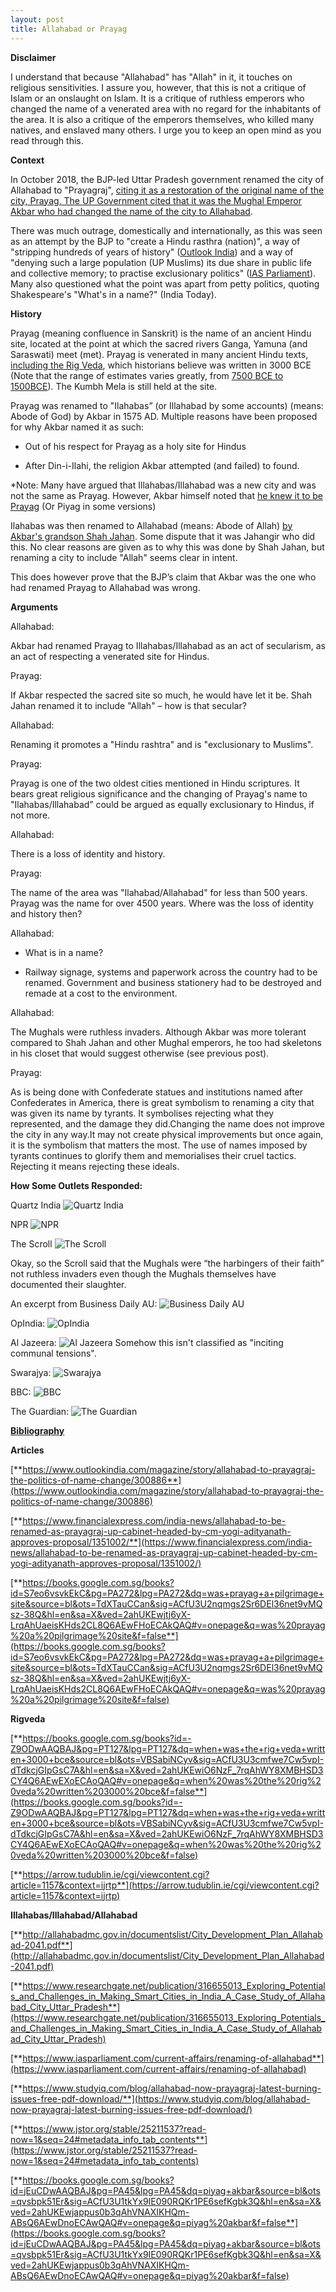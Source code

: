```yaml
---
layout: post
title: Allahabad or Prayag
---
```


**Disclaimer**

  

I understand that because "Allahabad" has "Allah" in it, it touches on religious sensitivities. I assure you, however, that this is not a critique of Islam or an onslaught on Islam. It is a critique of ruthless emperors who changed the name of a venerated area with no regard for the inhabitants of the area. It is also a critique of the emperors themselves, who killed many natives, and enslaved many others. I urge you to keep an open mind as you read through this.

**Context**

  

In October 2018, the BJP-led Uttar Pradesh government renamed the city of Allahabad to "Prayagraj", [citing it as a restoration of the original name of the city, Prayag. The UP Government cited that it was the Mughal Emperor Akbar who had changed the name of the city to Allahabad](https://www.financialexpress.com/india-news/allahabad-to-be-renamed-as-prayagraj-up-cabinet-headed-by-cm-yogi-adityanath-approves-proposal/1351002/).

  

There was much outrage, domestically and internationally, as this was seen as an attempt by the BJP to "create a Hindu rasthra (nation)", a way of "stripping hundreds of years of history" ([Outlook India](https://www.outlookindia.com/magazine/story/allahabad-to-prayagraj-the-politics-of-name-change/300886)) and a way of "denying such a large population (UP Muslims) its due share in public life and collective memory; to practise exclusionary politics" ([IAS Parliament](https://www.iasparliament.com/current-affairs/renaming-of-allahabad)). Many also questioned what the point was apart from petty politics, quoting Shakespeare's "What's in a name?" (India Today).

**History**

  

Prayag (meaning confluence in Sanskrit) is the name of an ancient Hindu site, located at the point at which the sacred rivers Ganga, Yamuna (and Saraswati) meet (met). Prayag is venerated in many ancient Hindu texts, [including the Rig Veda](https://arrow.tudublin.ie/cgi/viewcontent.cgi?article=1157&context=ijrtp), which historians believe was written in 3000 BCE (Note that the range of estimates varies greatly, from [7500 BCE to 1500BCE](https://books.google.com.sg/books?id=-Z9ODwAAQBAJ&pg=PT127&lpg=PT127&dq=when+was+the+rig+veda+written+3000+bce&source=bl&ots=VBSabiNCyv&sig=ACfU3U3cmfwe7Cw5vpI-dTdkcjGIpGsC7A&hl=en&sa=X&ved=2ahUKEwiO6NzF_7rqAhWY8XMBHSD3CY4Q6AEwEXoECAoQAQ#v=onepage&q=when%20was%20the%20rig%20veda%20written%203000%20bce&f=false)). The Kumbh Mela is still held at the site.

  

Prayag was renamed to "Ilahabas” (or Illahabad by some accounts) (means: Abode of God) by Akbar in 1575 AD. Multiple reasons have been proposed for why Akbar named it as such:

-   Out of his respect for Prayag as a holy site for Hindus
    
-   After Din-i-Ilahi, the religion Akbar attempted (and failed) to found.
    

  

*Note: Many have argued that Illahabas/Illahabad was a new city and was not the same as Prayag. However, Akbar himself noted that [he knew it to be Prayag](https://books.google.com.sg/books?id=jEuCDwAAQBAJ&pg=PA45&lpg=PA45&dq=piyag+akbar&source=bl&ots=qvsbpk51Er&sig=ACfU3U1tkYx9IE090RQKr1PE6sefKgbk3Q&hl=en&sa=X&ved=2ahUKEwjappus0b3qAhVNAXIKHQm-ABsQ6AEwDnoECAwQAQ#v=onepage&q=piyag%20akbar&f=false) (Or Piyag in some versions)

Ilahabas was then renamed to Allahabad (means: Abode of Allah) [by Akbar's grandson Shah Jahan](https://books.google.com.sg/books?id=jEuCDwAAQBAJ&pg=PA45&lpg=PA45&dq=piyag+akbar&source=bl&ots=qvsbpk51Er&sig=ACfU3U1tkYx9IE090RQKr1PE6sefKgbk3Q&hl=en&sa=X&ved=2ahUKEwjappus0b3qAhVNAXIKHQm-ABsQ6AEwDnoECAwQAQ#v=onepage&q=piyag%20akbar&f=false). Some dispute that it was Jahangir who did this. No clear reasons are given as to why this was done by Shah Jahan, but renaming a city to include "Allah" seems clear in intent.

  

This does however prove that the BJP’s claim that Akbar was the one who had renamed Prayag to Allahabad was wrong.

**Arguments**

  

Allahabad:

Akbar had renamed Prayag to Illahabas/Illahabad as an act of secularism, as an act of respecting a venerated site for Hindus.

  

Prayag:

If Akbar respected the sacred site so much, he would have let it be.  Shah Jahan renamed it to include "Allah" – how is that secular?

  

Allahabad:

Renaming it promotes a "Hindu rashtra" and is "exclusionary to Muslims".

  

Prayag:

Prayag is one of the two oldest cities mentioned in Hindu scriptures. It bears great religious significance and the changing of Prayag's name to "Ilahabas/Illahabad” could be argued as equally exclusionary to Hindus, if not more.

  

Allahabad:

There is a loss of identity and history.

  

Prayag:

The name of the area was "Ilahabad/Allahabad" for less than 500 years. Prayag was the name for over 4500 years. Where was the loss of identity and history then?

  

Allahabad:

-   What is in a name?
    
-   Railway signage, systems and paperwork across the country had to be renamed. Government and business stationery had to be destroyed and remade at a cost to the environment.
    

Allahabad:

  

The Mughals were ruthless invaders. Although Akbar was more tolerant compared to Shah Jahan and other Mughal emperors, he too had skeletons in his closet that would suggest otherwise (see previous post).

Prayag:

As is being done with Confederate statues and institutions named after Confederates in America, there is great symbolism to renaming a city that was given its name by tyrants. It symbolises rejecting what they represented, and the damage they did.Changing the name does not improve the city in any way.It may not create physical improvements but once again, it is the symbolism that matters the most. The use of names imposed by tyrants continues to glorify them and memorialises their cruel tactics. Rejecting it means rejecting these ideals.

**How Some Outlets Responded:**

Quartz India
![Quartz India](https://raw.githubusercontent.com/ridhirebuts/ridhirebuts.github.io/master/images/Quartz%20India.png)

NPR
![NPR](https://raw.githubusercontent.com/ridhirebuts/ridhirebuts.github.io/master/images/NPR.png)

The Scroll
![The Scroll](https://raw.githubusercontent.com/ridhirebuts/ridhirebuts.github.io/master/images/The%20Scroll.png)

Okay, so the Scroll said that the Mughals were “the harbingers of their faith” not ruthless invaders even though the Mughals themselves have documented their slaughter. 

An excerpt from Business Daily AU:
![Business Daily AU](https://raw.githubusercontent.com/ridhirebuts/ridhirebuts.github.io/master/images/Business%20Daily%20AU.png)

OpIndia:
![OpIndia](https://raw.githubusercontent.com/ridhirebuts/ridhirebuts.github.io/master/images/OpIndia.png)

Al Jazeera:
![Al Jazeera](https://github.com/ridhirebuts/ridhirebuts.github.io/raw/master/images/Al%20Jazeera.png)
Somehow this isn't classified as "inciting communal tensions".

Swarajya:
![Swarajya](https://raw.githubusercontent.com/ridhirebuts/ridhirebuts.github.io/master/images/Swarajya.png)

BBC:
![BBC](https://raw.githubusercontent.com/ridhirebuts/ridhirebuts.github.io/master/images/BBC.png)

The Guardian:
![The Guardian](https://raw.githubusercontent.com/ridhirebuts/ridhirebuts.github.io/master/images/The%20Guardian.png)

<ins>**Bibliography**</ins>

  

**Articles**

[**https://www.outlookindia.com/magazine/story/allahabad-to-prayagraj-the-politics-of-name-change/300886**](https://www.outlookindia.com/magazine/story/allahabad-to-prayagraj-the-politics-of-name-change/300886)

[**https://www.financialexpress.com/india-news/allahabad-to-be-renamed-as-prayagraj-up-cabinet-headed-by-cm-yogi-adityanath-approves-proposal/1351002/**](https://www.financialexpress.com/india-news/allahabad-to-be-renamed-as-prayagraj-up-cabinet-headed-by-cm-yogi-adityanath-approves-proposal/1351002/)

[**https://books.google.com.sg/books?id=S7eo6vsvkEkC&pg=PA272&lpg=PA272&dq=was+prayag+a+pilgrimage+site&source=bl&ots=TdXTauCCan&sig=ACfU3U2nqmgs2Sr6DEl36net9vMQsz-38Q&hl=en&sa=X&ved=2ahUKEwjtj6yX-LrqAhUaeisKHds2CL8Q6AEwFHoECAkQAQ#v=onepage&q=was%20prayag%20a%20pilgrimage%20site&f=false**](https://books.google.com.sg/books?id=S7eo6vsvkEkC&pg=PA272&lpg=PA272&dq=was+prayag+a+pilgrimage+site&source=bl&ots=TdXTauCCan&sig=ACfU3U2nqmgs2Sr6DEl36net9vMQsz-38Q&hl=en&sa=X&ved=2ahUKEwjtj6yX-LrqAhUaeisKHds2CL8Q6AEwFHoECAkQAQ#v=onepage&q=was%20prayag%20a%20pilgrimage%20site&f=false)

  

**Rigveda**

[**https://books.google.com.sg/books?id=-Z9ODwAAQBAJ&pg=PT127&lpg=PT127&dq=when+was+the+rig+veda+written+3000+bce&source=bl&ots=VBSabiNCyv&sig=ACfU3U3cmfwe7Cw5vpI-dTdkcjGIpGsC7A&hl=en&sa=X&ved=2ahUKEwiO6NzF_7rqAhWY8XMBHSD3CY4Q6AEwEXoECAoQAQ#v=onepage&q=when%20was%20the%20rig%20veda%20written%203000%20bce&f=false**](https://books.google.com.sg/books?id=-Z9ODwAAQBAJ&pg=PT127&lpg=PT127&dq=when+was+the+rig+veda+written+3000+bce&source=bl&ots=VBSabiNCyv&sig=ACfU3U3cmfwe7Cw5vpI-dTdkcjGIpGsC7A&hl=en&sa=X&ved=2ahUKEwiO6NzF_7rqAhWY8XMBHSD3CY4Q6AEwEXoECAoQAQ#v=onepage&q=when%20was%20the%20rig%20veda%20written%203000%20bce&f=false)

[**https://arrow.tudublin.ie/cgi/viewcontent.cgi?article=1157&context=ijrtp**](https://arrow.tudublin.ie/cgi/viewcontent.cgi?article=1157&context=ijrtp)

  

  

**Illahabas/Illahabad/Allahabad**

[**http://allahabadmc.gov.in/documentslist/City_Development_Plan_Allahabad-2041.pdf**](http://allahabadmc.gov.in/documentslist/City_Development_Plan_Allahabad-2041.pdf)

[**https://www.researchgate.net/publication/316655013_Exploring_Potentials_and_Challenges_in_Making_Smart_Cities_in_India_A_Case_Study_of_Allahabad_City_Uttar_Pradesh**](https://www.researchgate.net/publication/316655013_Exploring_Potentials_and_Challenges_in_Making_Smart_Cities_in_India_A_Case_Study_of_Allahabad_City_Uttar_Pradesh)

[**https://www.iasparliament.com/current-affairs/renaming-of-allahabad**](https://www.iasparliament.com/current-affairs/renaming-of-allahabad)

[**https://www.studyiq.com/blog/allahabad-now-prayagraj-latest-burning-issues-free-pdf-download/**](https://www.studyiq.com/blog/allahabad-now-prayagraj-latest-burning-issues-free-pdf-download/)

[**https://www.jstor.org/stable/25211537?read-now=1&seq=24#metadata_info_tab_contents**](https://www.jstor.org/stable/25211537?read-now=1&seq=24#metadata_info_tab_contents)

[**https://books.google.com.sg/books?id=jEuCDwAAQBAJ&pg=PA45&lpg=PA45&dq=piyag+akbar&source=bl&ots=qvsbpk51Er&sig=ACfU3U1tkYx9IE090RQKr1PE6sefKgbk3Q&hl=en&sa=X&ved=2ahUKEwjappus0b3qAhVNAXIKHQm-ABsQ6AEwDnoECAwQAQ#v=onepage&q=piyag%20akbar&f=false**](https://books.google.com.sg/books?id=jEuCDwAAQBAJ&pg=PA45&lpg=PA45&dq=piyag+akbar&source=bl&ots=qvsbpk51Er&sig=ACfU3U1tkYx9IE090RQKr1PE6sefKgbk3Q&hl=en&sa=X&ved=2ahUKEwjappus0b3qAhVNAXIKHQm-ABsQ6AEwDnoECAwQAQ#v=onepage&q=piyag%20akbar&f=false)
